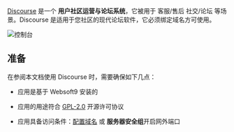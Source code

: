 [Discourse](https://www.discourse.org/) 是一个 **用户社区运营与论坛系统**，它被用于 客服/售后 社交/论坛  等场景。Discourse 是适用于您社区的现代论坛软件，它必须绑定域名方可使用。


![控制台](https://libs.websoft9.com/Websoft9/DocsPicture/zh/discourse/discourse-gui-websoft9.webp)


## 准备

在参阅本文档使用 Discourse 时，需要确保如下几点：

- 应用是基于 Websoft9 安装的

- 应用的用途符合 [GPL-2.0](https://opensource.org/licenses/GPL-2.0) 开源许可协议

- 应用具备访问条件：[配置域名](./domain-set) 或 **服务器安全组**开启网外端口